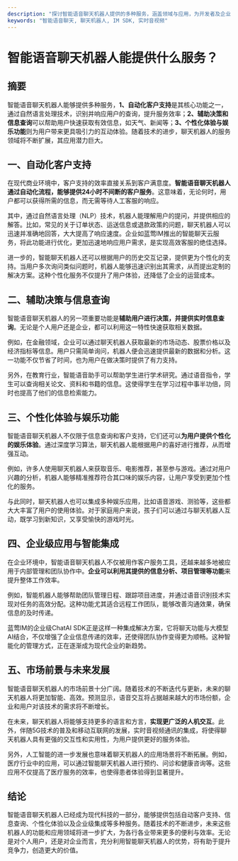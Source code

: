 ```yaml
---
description: "探讨智能语音聊天机器人提供的多种服务，涵盖领域与应用，为开发者及企业决策提供参考。"
keywords: "智能语音聊天, 聊天机器人, IM SDK, 实时音视频"
---
```

# 智能语音聊天机器人能提供什么服务？

## 摘要

智能语音聊天机器人能够提供多种服务，**1、自动化客户支持**是其核心功能之一，通过自然语言处理技术，识别并响应用户的查询，提升服务效率；**2、辅助决策和信息查询**可以帮助用户快速获取有效信息，如天气、新闻等；**3、个性化体验与娱乐功能**则为用户带来更具吸引力的互动体验。随着技术的进步，聊天机器人的服务领域将不断扩展，其应用潜力巨大。

## 一、自动化客户支持

在现代商业环境中，客户支持的效率直接关系到客户满意度。**智能语音聊天机器人通过自动化流程，能够提供24小时不间断的客户服务**。这意味着，无论何时，用户都可以获得所需的信息，而无需等待人工客服的响应。

其中，通过自然语言处理（NLP）技术，机器人能理解用户的提问，并提供相应的解答。比如，常见的关于订单状态、运送信息或退款政策的问题，聊天机器人可以迅速并准确地回答，大大提高了响应速度。企业如蓝莺IM推出的智能聊天云服务，将此功能进行优化，更加迅速地响应用户需求，是实现高效客服的绝佳选择。

进一步的，智能聊天机器人还可以根据用户的历史交互记录，提供更为个性化的支持。当用户多次询问类似问题时，机器人能够迅速识别出其需求，从而提出定制的解决方案。这种个性化服务不仅提升了用户体验，还降低了企业的运营成本。

## 二、辅助决策与信息查询

智能语音聊天机器人的另一项重要功能是**辅助用户进行决策，并提供实时信息查询**。无论是个人用户还是企业，都可以利用这一特性快速获取相关数据。

例如，在金融领域，企业可以通过聊天机器人获取最新的市场动态、股票价格以及经济指标等信息。用户只需简单询问，机器人便会迅速提供最新的数据和分析。这一功能不仅节省了时间，也为用户在做决策时提供了有力支持。

另外，在教育行业，智能语音助手可以帮助学生进行学术研究。通过语音指令，学生可以查询相关论文、资料和书籍的信息。这使得学生在学习过程中事半功倍，同时也提高了他们的信息检索能力。

## 三、个性化体验与娱乐功能

智能语音聊天机器人不仅限于信息查询和客户支持，它们还可以**为用户提供个性化的娱乐体验**。通过深度学习算法，聊天机器人能根据用户的喜好进行推荐，从而增强互动。

例如，许多人使用聊天机器人来获取音乐、电影推荐，甚至参与游戏。通过对用户兴趣的分析，机器人能够精准推荐符合其口味的娱乐内容，让用户享受到更加个性化的服务。

与此同时，聊天机器人也可以集成多种娱乐应用，比如语音游戏、测验等，这些都大大丰富了用户的使用体验。对于家庭用户来说，孩子们可以通过与聊天机器人互动，既学习到新知识，又享受愉快的游戏时光。

## 四、企业级应用与智能集成

在企业环境中，智能语音聊天机器人不仅被用作客户服务工具，还越来越多地被应用于内部管理和团队协作中。**企业可以利用其提供的信息分析、项目管理等功能**来提升整体工作效率。

例如，智能机器人能够帮助团队管理日程、跟踪项目进度，并通过语音识别技术实现对任务的高效分配。这种功能尤其适合远程工作团队，能够改善沟通效果，确保信息的及时传递。

蓝莺IM的企业级ChatAI SDK正是这样一种集成解决方案，它将聊天功能与大模型AI结合，不仅增强了企业信息传递的效率，还使得团队协作变得更为顺畅。这种智能化的管理方式，正在逐渐成为现代企业的新趋势。

## 五、市场前景与未来发展

智能语音聊天机器人的市场前景十分广阔。随着技术的不断迭代与更新，未来的聊天机器人将更加智能、高效。预测显示，语音交互将占据越来越大的市场份额，企业和用户对该技术的需求将不断增长。

在未来，聊天机器人将能够支持更多的语言和方言，**实现更广泛的人机交互**。此外，伴随5G技术的普及和移动互联网的发展，实时音视频通讯的集成，将使得聊天机器人具有更强的交互性和实用性，为用户提供更好的服务体验。

另外，人工智能的进一步发展也意味着聊天机器人的应用场景将不断拓展。例如，医疗行业中的应用，可以通过智能聊天机器人进行预约、问诊和健康咨询等。这些应用不仅提高了医疗服务的效率，也使得患者体验得到显著提升。

## 结论

智能语音聊天机器人已经成为现代科技的一部分，能够提供包括自动客户支持、信息查询、个性化体验以及企业级集成等多种服务。随着技术的不断进步，未来这些机器人的功能和应用领域将进一步扩大，为各行各业带来更多的便利与效率。无论是对个人用户，还是对企业而言，充分利用智能聊天机器人的优势，将有助于提升竞争力，创造更大的价值。
